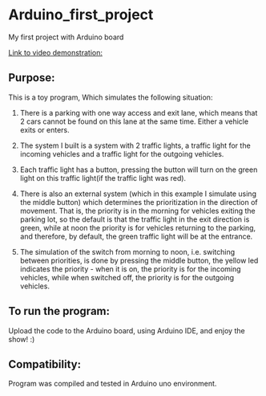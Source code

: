 # Arduino_first_project
My first project with Arduino board

 [Link to video demonstration:](https://drive.google.com/file/d/1Ly6wlJtx7M-AlIICdraD0eAqtlDH7rrM/view?usp=sharing)

## **Purpose:**

This is a toy program, Which simulates the following situation:

1. There is a parking with one way access and exit lane, which means that 2 cars cannot be found on this lane at the same time. 
Either a vehicle exits or enters.

2. The system I built is a system with 2 traffic lights, a traffic light for the incoming vehicles and a traffic light for the outgoing vehicles.

3. Each traffic light has a button, pressing the button will turn on the green light on this traffic light(if the traffic light was red).

4. There is also an external system (which in this example I simulate using the middle button) which determines the prioritization in the direction of movement. That is, the priority is in the morning for vehicles exiting the parking lot, so the default is that the traffic light in the exit direction is green, while at noon the priority is for vehicles returning to the parking, and therefore, by default, the green traffic light will be at the entrance.

5. The simulation of the switch from morning to noon, i.e. switching between priorities, is done by pressing the middle button, the yellow led indicates the priority - when it is on, the priority is for the incoming vehicles, while when switched off, the priority is for the outgoing vehicles.

## **To run the program:**
Upload the code to the Arduino board, using Arduino IDE, 
and enjoy the show! :)

## **Compatibility:**
Program was compiled and tested in Arduino uno environment.
